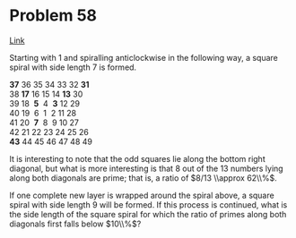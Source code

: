 # Problem 58

[Link](https://projecteuler.net/problem=58)

Starting with $1$ and spiralling anticlockwise in the following way, a square spiral with side length $7$ is formed.

**37** 36 35 34 33 32 **31**  
38 **17** 16 15 14 **13** 30  
39 18  **5**  4  **3** 12 29  
40 19  6  1  2 11 28  
41 20  **7**  8  9 10 27  
42 21 22 23 24 25 26  
**43** 44 45 46 47 48 49

It is interesting to note that the odd squares lie along the bottom right diagonal, but what is more interesting is that $8$ out of the $13$ numbers lying along both diagonals are prime; that is, a ratio of $8/13 \\approx 62\\%$.

If one complete new layer is wrapped around the spiral above, a square spiral with side length $9$ will be formed. If this process is continued, what is the side length of the square spiral for which the ratio of primes along both diagonals first falls below $10\\%$?